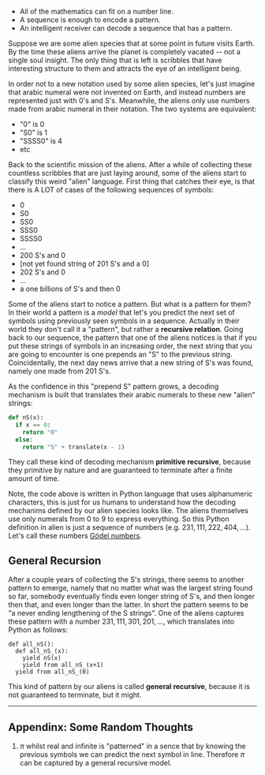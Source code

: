 * All of the mathematics can fit on a number line.
* A sequence is enough to encode a pattern.
* An intelligent receiver can decode a sequence that has a pattern.

Suppose we are some alien species that at some point in future visits Earth. By the time these aliens arrive the planet is completely vacated -- not a single soul insight. The only thing that is left is scribbles that have interesting structure to them and attracts the eye of an intelligent being.

In order not to a new notation used by some alien species, let's just imagine that arabic numeral were not invented on Earth, and instead numbers are represented just with 0's and S's. Meanwhile, the aliens only use numbers made from arabic numeral in their notation. The two systems are equivalent:

* "0" is $0$
* "S0" is $1$
* "SSSS0" is $4$
* etc

Back to the scientific mission of the aliens. After a while of collecting these countless scribbles that are just laying around, some of the aliens start to classify this weird "alien" language. First thing that catches their eye, is that there is A LOT of cases of the following sequences of symbols:

* 0
* S0
* SS0
* SSS0
* SSSS0
* ...
* 200 S's and 0
* [not yet found string of 201 S's and a 0]
* 202 S's and 0
* ...
* a one billions of S's and then 0

Some of the aliens start to notice a pattern. But what is a pattern for them? In their world a pattern is a _model_ that let's you predict the next set of symbols using previously seen symbols in a sequence. Actually in their world they don't call it a "pattern", but rather a **recursive relation**. Going back to our sequence, the pattern that one of the aliens notices is that if you put these strings of symbols in an increasing order, the next string that you are going to encounter is one prepends an "S" to the previous string. Coincidentally, the next day news arrive that a new string of S's was found, namely one made from 201 S's.

As the confidence in this "prepend S" pattern grows, a decoding mechanism is built that translates their arabic numerals to these new "alien" strings:

```python
def nS(x):
  if x == 0:
    return "0"
  else:
    return "S" + translate(x - 1)
```

They call these kind of decoding mechanism **primitive recursive**, because they primitive by nature and are guaranteed to terminate after a finite amount of time. 

Note, the code above is written in Python language that uses alphanumeric characters, this is just for us humans to understand how the decoding mechanims defined by our alien species looks like. The aliens themselves use only numerals from 0 to 9 to express everything. So this Python definition in alien is just a sequence of numbers (e.g. $231,111,222,404,\dots$). Let's call these numbers [Gödel numbers](https://en.wikipedia.org/wiki/G%C3%B6del_numbering).


## General Recursion

After a couple years of collecting the S's strings, there seems to another pattern to emerge, namely that no matter what was the largest string found so far, somebody eventually finds even longer string of S's, and then longer then that, and even longer than the latter. In short the pattern seems to be "a never ending lengthening of the S strings". One of the aliens captures these pattern with a number $231,111,301,201,...$, which translates into Python as follows:

```
def all_nS():
  def all_nS_(x):
    yield nS(x)
    yield from all_nS_(x+1)
  yield from all_nS_(0)
```

This kind of pattern by our aliens is called **general recursive**, because it is not guaranteed to terminate, but it might.

---

## Appendinx: Some Random Thoughts

1. $\pi$ whilst real and infinite is "patterned" in a sence that by knowing the previous symbols we can predict the next symbol in line. Therefore $\pi$ can be captured by a general recursive model.
